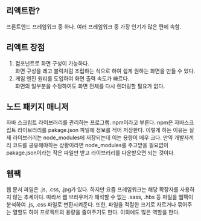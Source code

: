 ## 리액트란?
프론트엔드 프레임워크 중 하나. 여러 프레임워크 중 가장 인기가 많은 편에 속함.

## 리액트 장점
1. 컴포넌트로 화면 구성이 가능하다. </br>
화면 구성을 레고 블럭처럼 조립하는 식으로 하여 쉽게 원하는 화면을 만들 수 있다.
2. 게임 엔진 원리를 도입하여 화면 출력 속도가 빠르다. </br>
화면의 일부분을 수정하여도 화면 전체를 다시 렌더링할 필요가 없다.

## 노드 패키지 매니저
자바 스크립트 라이브러리를 관리하는 프로그램. npm이라고 부른다. npm은 자바스크립트 라이브러리를 pakage.json 파일에 정보를 적어 저장한다. 이렇게 하는 이유는 실제 라이브러리는
node_modules에 저장되는데 이는 용량이 매우 크다. 만약 개발자끼리 코드를 공유해야하는 상황이라면 node_modules를 주고받을 필요없이 pakage.json이라는 작은 파일만 받고 라이브러리를
다운받으면 되는 것이다.

## 웹팩
웹 문서 파일은 .js, .css, .jpg가 있다. 하지만 요즘 프레임워크는 해당 확장자를 사용하지 않는 추세이다. 따라서 웹 브라우저가 해석할 수 없는 .sass, .hbs 등 파일을 웹팩이 
분석하여 .js, .css 파일로 변환시켜준다. 또한, 파일을 적절한 크기로 자르거나 묶어주는 열할도 하여 프로젝트의 용량을 줄여주기도 한다. 이외에도 많은 역할을 한다.


